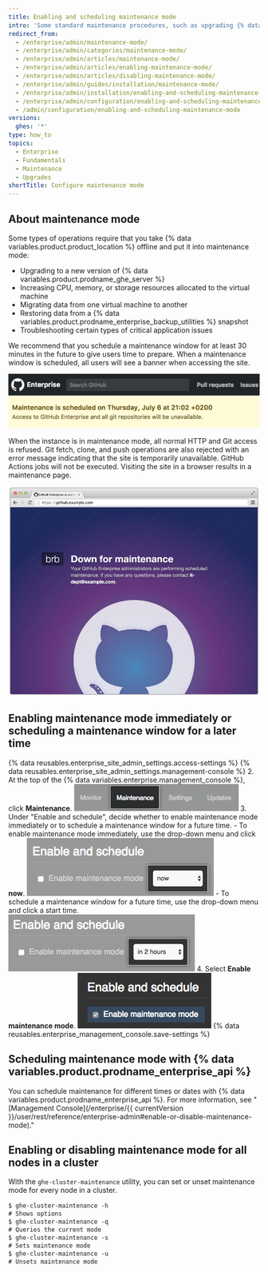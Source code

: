 ```yaml
---
title: Enabling and scheduling maintenance mode
intro: 'Some standard maintenance procedures, such as upgrading {% data variables.product.product_location %} or restoring backups, require the instance to be taken offline for normal use.'
redirect_from:
  - /enterprise/admin/maintenance-mode/
  - /enterprise/admin/categories/maintenance-mode/
  - /enterprise/admin/articles/maintenance-mode/
  - /enterprise/admin/articles/enabling-maintenance-mode/
  - /enterprise/admin/articles/disabling-maintenance-mode/
  - /enterprise/admin/guides/installation/maintenance-mode/
  - /enterprise/admin/installation/enabling-and-scheduling-maintenance-mode
  - /enterprise/admin/configuration/enabling-and-scheduling-maintenance-mode
  - /admin/configuration/enabling-and-scheduling-maintenance-mode
versions:
  ghes: '*'
type: how_to
topics:
  - Enterprise
  - Fundamentals
  - Maintenance
  - Upgrades
shortTitle: Configure maintenance mode
---
```


## About maintenance mode

Some types of operations require that you take {% data variables.product.product_location %} offline and put it into maintenance mode:
- Upgrading to a new version of {% data variables.product.prodname_ghe_server %}
- Increasing CPU, memory, or storage resources allocated to the virtual machine
- Migrating data from one virtual machine to another
- Restoring data from a {% data variables.product.prodname_enterprise_backup_utilities %} snapshot
- Troubleshooting certain types of critical application issues

We recommend that you schedule a maintenance window for at least 30 minutes in the future to give users time to prepare. When a maintenance window is scheduled, all users will see a banner when accessing the site.

![End user banner about scheduled maintenance](/assets/images/enterprise/maintenance/maintenance-scheduled.png)

When the instance is in maintenance mode, all normal HTTP and Git access is refused. Git fetch, clone, and push operations are also rejected with an error message indicating that the site is temporarily unavailable. GitHub Actions jobs will not be executed. Visiting the site in a browser results in a maintenance page.

![The maintenance mode splash screen](/assets/images/enterprise/maintenance/maintenance-mode-maintenance-page.png)

## Enabling maintenance mode immediately or scheduling a maintenance window for a later time

{% data reusables.enterprise_site_admin_settings.access-settings %}
{% data reusables.enterprise_site_admin_settings.management-console %}
2. At the top of the {% data variables.enterprise.management_console %}, click **Maintenance**. ![Maintenance tab](/assets/images/enterprise/management-console/maintenance-tab.png)
3. Under "Enable and schedule", decide whether to enable maintenance mode immediately or to schedule a maintenance window for a future time.
    - To enable maintenance mode immediately, use the drop-down menu and click **now**. ![Drop-down menu with the option to enable maintenance mode now selected](/assets/images/enterprise/maintenance/enable-maintenance-mode-now.png)
    - To schedule a maintenance window for a future time, use the drop-down menu and click a start time. ![Drop-down menu with the option to schedule a maintenance window in two hours selected](/assets/images/enterprise/maintenance/schedule-maintenance-mode-two-hours.png)
4. Select **Enable maintenance mode**. ![Checkbox for enabling or scheduling maintenance mode](/assets/images/enterprise/maintenance/enable-maintenance-mode-checkbox.png)
{% data reusables.enterprise_management_console.save-settings %}

## Scheduling maintenance mode with {% data variables.product.prodname_enterprise_api %}

You can schedule maintenance for different times or dates with {% data variables.product.prodname_enterprise_api %}. For more information, see "[Management Console](/enterprise/{{ currentVersion }}/user/rest/reference/enterprise-admin#enable-or-disable-maintenance-mode)."

## Enabling or disabling maintenance mode for all nodes in a cluster

With the `ghe-cluster-maintenance` utility, you can set or unset maintenance mode for every node in a cluster.

```shell
$ ghe-cluster-maintenance -h
# Shows options
$ ghe-cluster-maintenance -q
# Queries the current mode
$ ghe-cluster-maintenance -s
# Sets maintenance mode
$ ghe-cluster-maintenance -u
# Unsets maintenance mode
```
